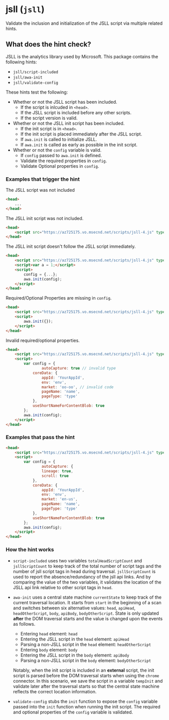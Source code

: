 # jsll (`jsll`)

Validate the inclusion and initialization of the JSLL script via
multiple related hints.

## What does the hint check?

JSLL is the analytics library used by Microsoft. This package
contains the following hints:

* `jsll/script-included`
* `jsll/awa-init`
* `jsll/validate-config`

These hints test the following:

* Whether or not the JSLL script has been included.
  * If the script is inlcuded in `<head>`.
  * If the JSLL script is included before any other scripts.
  * If the script version is valid.
* Whether or not the JSLL init script has been included.
  * If the init script is in `<head>`.
  * If the init script is placed immediately after the JSLL script.
  * If `awa.init` is called to initialize JSLL.
  * If `awa.init` is called as early as possible in the init script.
* Whether or not the `config` variable is valid.
  * If `config` passed to `awa.init` is defined.
  * Validate the required properties in `config`.
  * Validate Optional properties in `config`.

### Examples that **trigger** the hint

The JSLL script was not included

```html
<head>
    ...
</head>
```

The JSLL init script was not included.

```html
<head>
    <script src="https://az725175.vo.msecnd.net/scripts/jsll-4.js" type="text/javascript"></script>
</head>
```

The JSLL init script doesn't follow the JSLL script immediately.

```html
<head>
    <script src="https://az725175.vo.msecnd.net/scripts/jsll-4.js" type="text/javascript"></script>
    <script>var a = 1;</script>
    <script>
        config = {...};
        awa.init(config);
    </script>
</head>
```

Required/Optional Properties are missing in `config`.

```html
<head>
    <script src="https://az725175.vo.msecnd.net/scripts/jsll-4.js" type="text/javascript"></script>
    <script>
        awa.init({});
    </script>
</head>
```

Invalid required/optional properties.

```html
<head>
    <script src="https://az725175.vo.msecnd.net/scripts/jsll-4.js" type="text/javascript"></script>
    <script>
        var config = {
                autoCapture: true // invalid type
            coreData: {
                appId: 'YourAppId',
                env: 'env',
                market: 'oo-oo', // invalid code
                pageName: 'name',
                pageType: 'type'
            },
            useShortNameForContentBlob: true
        };
        awa.init(config);
    </script>
</head>
```

### Examples that **pass** the hint

```html
<head>
    <script src="https://az725175.vo.msecnd.net/scripts/jsll-4.js" type="text/javascript"></script>
    <script>
        var config = {
                autoCapture: {
                lineage: true,
                scroll: true
            },
            coreData: {
                appId: 'YourAppId',
                env: 'env',
                market: 'en-us',
                pageName: 'name',
                pageType: 'type'
            },
            useShortNameForContentBlob: true
        };
        awa.init(config);
    </script>
</head>
```

### How the hint works

* `script-included` uses two variables `totalHeadScriptCount` and
  `jsllScriptCount` to keep track of the total number of script tags and the
  number of jsll script tags in head during traversal. `jsllScriptCount` is used
  to report the absence/redundancy of the jsll api links. And by comparing the
  value of the two variables, it validates the location of the JSLL api link
  relative to other script tags in `head`.

* `awa-init` uses a central state machine `currentState` to keep track of
  the current traversal location. It starts from `start` in the beginning of a
  scan and switches between six alternative values: `head`, `apiHead`,
  `headOtherScript`, `body`, `apiBody`, `bodyOtherScript`. State is only updated
  **after** the DOM traversal starts and the value is changed upon the events as
  follows.

  * Entering `head` element: `head`
  * Entering the JSLL script in the `head` element: `apiHead`
  * Parsing a non-JSLL script in the `head` element: `headOtherScript`
  * Entering `body` element: `body`
  * Entering the JSLL script in the `body` element: `apiBody`
  * Parsing a non-JSLL script in the `body` element: `bodyOtherScript`

  Notably, when the init script is included in an **external** script, the init
  script is parsed before the DOM traversal starts when using the `chrome`
  connector. In this scenario, we save the script in a variable `tempInit` and
  validate later after the traversal starts so that the central state machine
  reflects the correct location information.

* `validate-config` stubs the `init` function to expose the `config`
  variable passed into the `init` function when running the init script. The
  required and optional properties of the `config` variable is validated.

